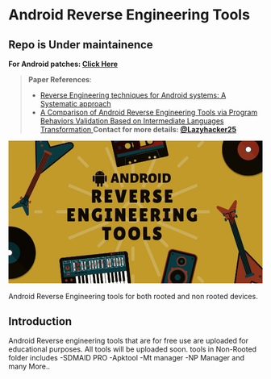 # Android Reverse Engineering Tools
## Repo is Under maintainence

**For Android patches: [Click Here](https://github.com/Hrushikraj/Android_patches/tree/main)**
> **Paper References**:
> - [Reverse Engineering techniques for Android systems: A Systematic approach](https://ieeexplore.ieee.org/abstract/document/10183629)
> - [A Comparison of Android Reverse Engineering Tools via Program Behaviors Validation Based on Intermediate Languages Transformation
](https://ieeexplore.ieee.org/abstract/document/8300316)
> **Contact for more details: [@Lazyhacker25](url)**
<p align="center">
  <img src="./LOCAL/ANDROID.jpg" alt="Android Reverse Engineering Tools">
</p>

   Android Reverse Engineering tools for both rooted and non rooted devices.

## Introduction
Android Reverse engineering tools that are for free use are uploaded for educational purposes.
All tools will be uploaded soon.
tools in Non-Rooted folder includes 
-SDMAID PRO
-Apktool
-Mt manager
-NP Manager
and many More..
